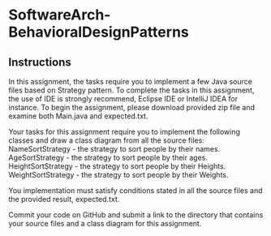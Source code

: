 # SoftwareArch-BehavioralDesignPatterns
## Instructions
In this assignment, the tasks require you to implement a few Java source files based on Strategy pattern. To complete the tasks in this assignment, the use of IDE is strongly recommend, Eclipse IDE or IntelliJ IDEA for instance. To begin the assignment, please download provided zip file and examine both Main.java and expected.txt.

Your tasks for this assignment require you to implement the following classes and draw a class diagram from all the source files:
NameSortStrategy - the strategy to sort people by their names.
AgeSortStrategy - the strategy to sort people by their ages.
HeightSortStrategy - the strategy to sort people by their Heights.
WeightSortStrategy - the strategy to sort people by their Weights.

You implementation must satisfy conditions stated in all the source files and the provided result, expected.txt.

Commit your code on GitHub and submit a link to the directory that contains your source files and a class diagram for this assignment.
